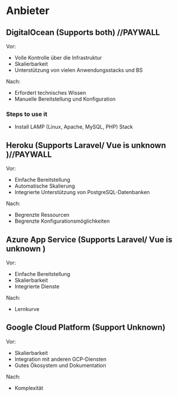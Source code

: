 # Anbieter

## DigitalOcean (Supports both) //PAYWALL

Vor:

-   Volle Kontrolle über die Infrastruktur
-   Skalierbarkeit
-   Unterstützung von vielen Anwendungsstacks und BS

Nach:

-   Erfordert technisches Wissen
-   Manuelle Bereitstellung und Konfiguration

### Steps to use it

-   Install LAMP (Linux, Apache, MySQL, PHP) Stack

## Heroku (Supports Laravel/ Vue is unknown )//PAYWALL

Vor:

-   Einfache Bereitstellung
-   Automatische Skalierung
-   Integrierte Unterstützung von PostgreSQL-Datenbanken

Nach:

-   Begrenzte Ressourcen
-   Begrenzte Konfigurationsmöglichkeiten

## Azure App Service (Supports Laravel/ Vue is unknown )

Vor:

-   Einfache Bereitstellung
-   Skalierbarkeit
-   Integrierte Dienste

Nach:

-   Lernkurve

## Google Cloud Platform (Support Unknown)

Vor:

-   Skalierbarkeit
-   Integration mit anderen GCP-Diensten
-   Gutes Ökosystem und Dokumentation

Nach:

-   Komplexität
